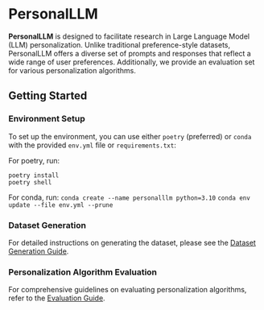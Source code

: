 # PersonalLLM

**PersonalLLM** is designed to facilitate research in Large Language Model (LLM) personalization. Unlike traditional preference-style datasets, PersonalLLM offers a diverse set of prompts and responses that reflect a wide range of user preferences. Additionally, we provide an evaluation set for various personalization algorithms.

## Getting Started

### Environment Setup

To set up the environment, you can use either `poetry` (preferred) or `conda` with the provided `env.yml` file or `requirements.txt`:

For poetry, run:
```
poetry install
poetry shell
```

For conda, run:
`conda create --name personalllm python=3.10`
`conda env update --file env.yml --prune`

### Dataset Generation

For detailed instructions on generating the dataset, please see the [Dataset Generation Guide](PersonalLLM/data/README.md).

### Personalization Algorithm Evaluation

For comprehensive guidelines on evaluating personalization algorithms, refer to the [Evaluation Guide](PersonalLLM/eval/README.md).
